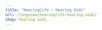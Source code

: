 ```yaml
---
title: "HearingLife – Hearing Aids"
url: /longview/hearinglife-hearing-aids/
shop: hearing aids
---
```

